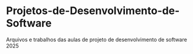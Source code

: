 # Projetos-de-Desenvolvimento-de-Software
Arquivos e trabalhos das aulas de projeto de desenvolvimento de software 2025
